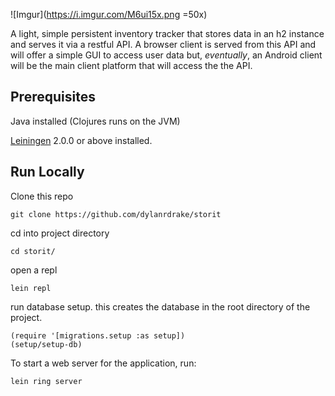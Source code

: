 ![Imgur](https://i.imgur.com/M6ui15x.png =50x)

A light, simple persistent inventory tracker that stores data in an h2 instance and serves it via a restful API. A browser client is served from this API and will offer a simple GUI to access user data but, *eventually*, an Android client will be the main client platform that will access the the API.


## Prerequisites
Java installed (Clojures runs on the JVM)

[Leiningen](https://leiningen.org) 2.0.0 or above installed.


## Run Locally

Clone this repo

    git clone https://github.com/dylanrdrake/storit

cd into project directory

    cd storit/
    
open a repl

    lein repl
    
run database setup. this creates the database in the root directory of the project. 

    (require '[migrations.setup :as setup])
    (setup/setup-db)

To start a web server for the application, run:

    lein ring server
